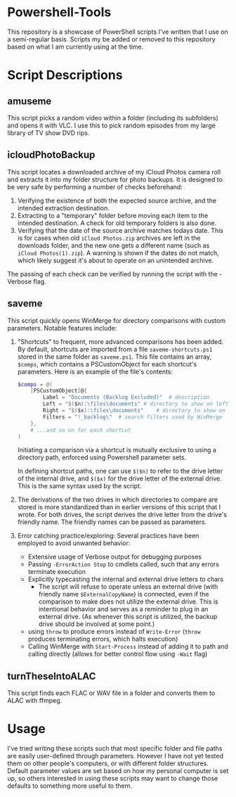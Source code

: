 # Powershell-Tools
This repository is a showcase of PowerShell scripts I've written that I use on a semi-regular basis. Scripts my be added or removed to this repository based on what I am currently using at the time.

# Script Descriptions

## amuseme
This script picks a random video within a folder (including its subfolders) and opens it with VLC. I use this to pick random episodes from my large library of TV show DVD rips.

## icloudPhotoBackup
This script locates a downloaded archive of my iCloud Photos camera roll and extracts it into my folder structure for photo backups. It is designed to be very safe by performing a number of checks beforehand:

1. Verifying the existence of both the expected source archive, and the intended extraction destination.
2. Extracting to a "temporary" folder before moving each item to the intended destination. A check for old temporary folders is also done.
3. Verifying that the date of the source archive matches todays date. This is for cases when old `iCloud Photos.zip` archives are left in the downloads folder, and the new one gets a different name (such as `iCloud Photos(1).zip`). A warning is shown if the dates do not match, which likely suggest it's about to operate on an unintended archive.

The passing of each check can be verified by running the script with the -Verbose flag.

## saveme
This script quickly opens WinMerge for directory comparisons with custom parameters. Notable features include:

1. "Shortcuts" to frequent, more advanced comparisons has been added. By default, shortcuts are imported from a file `saveme-shortcuts.ps1` stored in the same folder as `saveme.ps1`. This file contains an array, `$comps`, which contains a PSCustomObject for each shortcut's parameters. Here is an example of the file's contents:
    ```powershell
    $comps = @(
        [PSCustomObject]@{
            Label = "Documents (Backlog Excluded)"  # description
            Left = "$($n):\files\documents" # directory to show on left side in WinMerge
            Right = "$($x):\files\documents"    # directory to show on right side in WinMerge
            Filters = "!_backlog\"  # search filters used by WinMerge
        },
        # ...and so on for each shortcut
    )
    ```
    Initiating a comparison via a shortcut is mutually exclusive to using a directory path, enforced using Powershell parameter sets.
    
    In defining shortcut paths, one can use `$($n)` to refer to the drive letter of the internal drive, and `$($x)` for the drive letter of the external drive. This is the same syntax used by the script.

2. The derivations of the two drives in which directories to compare are stored is more standardized than in earlier versions of this script that I wrote. For both drives, the script derives the drive letter from the drive's friendly name. The friendly names can be passed as parameters.

3. Error catching practice/exploring: Several practices have been employed to avoid unwanted behavior:
    * Extensive usage of Verbose output for debugging purposes
    * Passing `-ErrorAction Stop` to cmdlets called, such that any errors terminate execution
    * Explicitly typecasting the internal and external drive letters to chars
        * The script will refuse to operate unless an external drive (with friendly name `$ExternalCopyName`) is connected, even if the comparison to make does not utilize the external drive. This is intentional behavior and serves as a reminder to plug in an external drive. (As whenever this script is utilized, the backup drive should be involved at some point.)
    * using `throw` to produce errors instead of `Write-Error` (`throw` produces terminating errors, which halts execution)
    * Calling WinMerge with `Start-Process` instead of adding it to path and calling directly (allows for better control flow using `-Wait` flag)

## turnTheseIntoALAC
This script finds each FLAC or WAV file in a folder and converts them to ALAC with ffmpeg.

# Usage
I've tried writing these scripts such that most specific folder and file paths are easily user-defined through parameters. However I have not yet tested them on other people's computers, or with different folder structures. Default parameter values are set based on how my personal computer is set up, so others interested in using these scripts may want to change those defaults to something more useful to them.